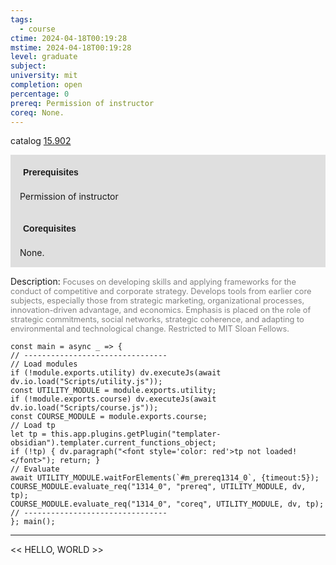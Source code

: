 ```yaml
---
tags:
  - course
ctime: 2024-04-18T00:19:28
mstime: 2024-04-18T00:19:28
level: graduate
subject: 
university: mit
completion: open
percentage: 0
prereq: Permission of instructor
coreq: None.
---
```


catalog [15.902](http://student.mit.edu/catalog/m15c.html#15.902)

<span style="display: block; padding: 15px; background-color: rgb(100, 100, 100, 0.2);"><font id="m_prereq1314_0" style="display: block; font-family: Arial, sans-serif; font-weight: bold; padding: 5px">Prerequisites</font><br><span id="prereq1314_0">Permission of instructor</span></span>
<span style="display: block; padding: 15px; background-color: rgb(100, 100, 100, 0.2);"><font id="m_coreq1314_0" style="display: block; font-family: Arial, sans-serif; font-weight: bold; padding: 5px">Corequisites</font><br><span id="coreq1314_0">None.</span></span>

<font style="">Description:</font>
<font style="color: grey; font-size: 0.8rem;">Focuses on developing skills and applying frameworks for the conduct of competitive and corporate strategy. Develops tools from earlier core subjects, especially those from strategic marketing, organizational processes, innovation-driven advantage, and economics. Emphasis is placed on the role of strategic commitments, social networks, strategic coherence, and adapting to environmental and technological change. Restricted to MIT Sloan Fellows.</font>

```dataviewjs
const main = async _ => {
// --------------------------------
// Load modules
if (!module.exports.utility) dv.executeJs(await dv.io.load("Scripts/utility.js"));
const UTILITY_MODULE = module.exports.utility;
if (!module.exports.course) dv.executeJs(await dv.io.load("Scripts/course.js"));
const COURSE_MODULE = module.exports.course;
// Load tp
let tp = this.app.plugins.getPlugin("templater-obsidian").templater.current_functions_object;
if (!tp) { dv.paragraph("<font style='color: red'>tp not loaded!</font>"); return; }
// Evaluate
await UTILITY_MODULE.waitForElements(`#m_prereq1314_0`, {timeout:5});
COURSE_MODULE.evaluate_req("1314_0", "prereq", UTILITY_MODULE, dv, tp);
COURSE_MODULE.evaluate_req("1314_0", "coreq", UTILITY_MODULE, dv, tp);
// --------------------------------
}; main();
```

---

<< HELLO, WORLD >>
